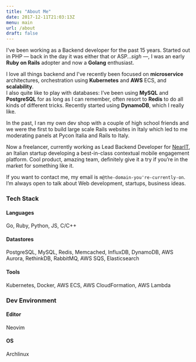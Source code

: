 ```yaml
---
title: "About Me"
date: 2017-12-11T21:03:13Z
menu: main
url: /about
draft: false
---
```


I've been working as a Backend developer for the past 15 years. Started out in PHP — back in the day it was either that or ASP…*sigh* —, I was an early **Ruby on Rails** adopter and now a **Golang** enthusiast.

I love all things backend and I've recently been focused on **microservice** architectures, orchestration using **Kubernetes** and **AWS** ECS, and **scalability**.  
I also quite like to play with databases: I’ve been using **MySQL** and **PostgreSQL** for as long as I can remember, often resort to **Redis** to do all kinds of different tricks. Recently started using **DynamoDB**, which I really like.

In the past, I ran my own dev shop with a couple of high school friends and we were the first to build large scale Rails websites in Italy which led to me moderating panels at Pycon Italia and Rails to Italy.

Now a freelancer, currently working as Lead Backend Developer for [NearIT](https://www.nearit.com/), an Italian startup developing a best-in-class contextual mobile engagement platform. Cool product, amazing team, definitely give it a try if you’re in the market for something like it.

If you want to contact me, my email is `m@the-domain-you're-currently-on`. I’m always open to talk about Web development, startups, business ideas.

### Tech Stack

#### Languages

Go, Ruby, Python, JS, C/C++

#### Datastores

PostgreSQL, MySQL, Redis, Memcached, InfluxDB, DynamoDB, AWS Aurora, RethinkDB, RabbitMQ, AWS SQS, Elasticsearch

#### Tools

Kubernetes, Docker, AWS ECS, AWS CloudFormation, AWS Lambda

### Dev Environment

#### Editor

Neovim

#### OS

Archlinux

